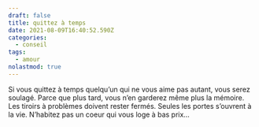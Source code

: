 ```yaml
---
draft: false
title: quittez à temps
date: 2021-08-09T16:40:52.590Z
categories:
  - conseil
tags:
  - amour
nolastmod: true
---
```

Si vous quittez à temps quelqu’un qui ne vous aime pas autant, vous serez soulagé. Parce que plus tard, vous n’en garderez même plus la mémoire. Les tiroirs à problèmes doivent rester fermés. Seules les portes s’ouvrent à la vie. N’habitez pas un coeur qui vous loge à bas prix…